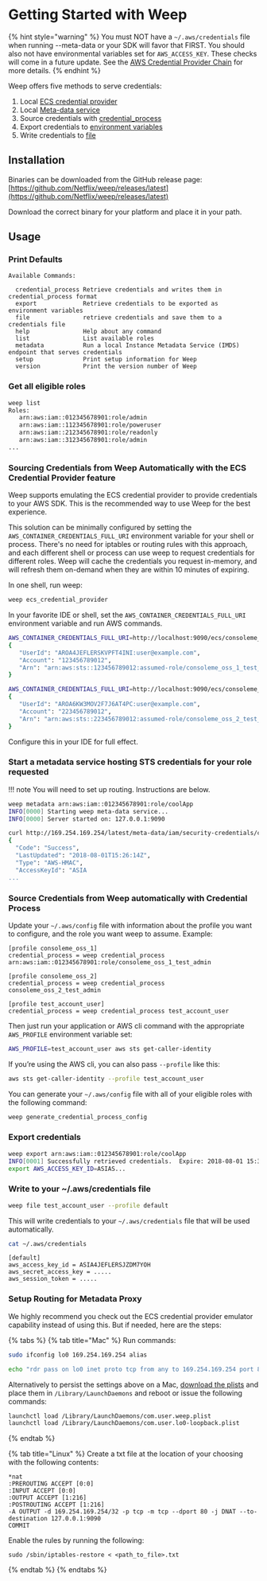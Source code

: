 # Getting Started with Weep

{% hint style="warning" %}
You must NOT have a `~/.aws/credentials` file when running --meta-data or your SDK will favor that FIRST. You should also not have environmental variables set for `AWS_ACCESS_KEY`. These checks will come in a future update. See the [AWS Credential Provider Chain](https://docs.aws.amazon.com/sdk-for-java/v1/developer-guide/credentials.html#credentials-default) for more details.
{% endhint %}

Weep offers five methods to serve credentials:

1. Local [ECS credential provider](https://docs.aws.amazon.com/AWSJavaSDK/latest/javadoc/com/amazonaws/auth/EC2ContainerCredentialsProviderWrapper.html)
2. Local [Meta-data service](https://docs.aws.amazon.com/AWSEC2/latest/UserGuide/configuring-instance-metadata-service.html)
3. Source credentials with [credential\_process](https://docs.aws.amazon.com/cli/latest/userguide/cli-configure-sourcing-external.html)
4. Export credentials to [environment variables](https://docs.aws.amazon.com/cli/latest/userguide/cli-configure-envvars.html)
5. Write credentials to [file](https://docs.aws.amazon.com/cli/latest/userguide/cli-configure-files.html)

## Installation

Binaries can be downloaded from the GitHub release page: [https://github.com/Netflix/weep/releases/latest](https://github.com/Netflix/weep/releases/latest)

Download the correct binary for your platform and place it in your path.

## Usage

### Print Defaults

```text
Available Commands:

  credential_process Retrieve credentials and writes them in credential_process format
  export             Retrieve credentials to be exported as environment variables
  file               retrieve credentials and save them to a credentials file
  help               Help about any command
  list               List available roles
  metadata           Run a local Instance Metadata Service (IMDS) endpoint that serves credentials
  setup              Print setup information for Weep
  version            Print the version number of Weep
```

### Get all eligible roles

```bash
weep list
Roles:
   arn:aws:iam::012345678901:role/admin
   arn:aws:iam::112345678901:role/poweruser
   arn:aws:iam::212345678901:role/readonly
   arn:aws:iam::312345678901:role/admin
...
```

### Sourcing Credentials from Weep Automatically with the ECS Credential Provider feature

Weep supports emulating the ECS credential provider to provide credentials to your AWS SDK. This is the recommended way to use Weep for the best experience.

This solution can be minimally configured by setting the `AWS_CONTAINER_CREDENTIALS_FULL_URI` environment variable for your shell or process. There's no need for iptables or routing rules with this approach, and each different shell or process can use weep to request credentials for different roles. Weep will cache the credentials you request in-memory, and will refresh them on-demand when they are within 10 minutes of expiring.

In one shell, run weep:

```bash
weep ecs_credential_provider
```

In your favorite IDE or shell, set the `AWS_CONTAINER_CREDENTIALS_FULL_URI` environment variable and run AWS commands.

```bash
AWS_CONTAINER_CREDENTIALS_FULL_URI=http://localhost:9090/ecs/consoleme_oss_1 aws sts get-caller-identity
{
   "UserId": "AROA4JEFLERSKVPFT4INI:user@example.com",
   "Account": "123456789012",
   "Arn": "arn:aws:sts::123456789012:assumed-role/consoleme_oss_1_test_user/user@example.com"
}

AWS_CONTAINER_CREDENTIALS_FULL_URI=http://localhost:9090/ecs/consoleme_oss_2 aws sts get-caller-identity
{
   "UserId": "AROA6KW3MOV2F7J6AT4PC:user@example.com",
   "Account": "223456789012",
   "Arn": "arn:aws:sts::223456789012:assumed-role/consoleme_oss_2_test_user/user@example.com"
}
```

Configure this in your IDE for full effect.

### Start a metadata service hosting STS credentials for your role requested

!!! note You will need to set up routing. Instructions are below.

```bash
weep metadata arn:aws:iam::012345678901:role/coolApp
INFO[0000] Starting weep meta-data service...
INFO[0000] Server started on: 127.0.0.1:9090

curl http://169.254.169.254/latest/meta-data/iam/security-credentials/coolApp
{
  "Code": "Success",
  "LastUpdated": "2018-08-01T15:26:14Z",
  "Type": "AWS-HMAC",
  "AccessKeyId": "ASIA
...
```

### Source Credentials from Weep automatically with Credential Process

Update your `~/.aws/config` file with information about the profile you want to configure, and the role you want weep to assume. Example:

```text
[profile consoleme_oss_1]
credential_process = weep credential_process arn:aws:iam::012345678901:role/consoleme_oss_1_test_admin

[profile consoleme_oss_2]
credential_process = weep credential_process consoleme_oss_2_test_admin

[profile test_account_user]
credential_process = weep credential_process test_account_user
```

Then just run your application or AWS cli command with the appropriate `AWS_PROFILE` environment variable set:

```bash
AWS_PROFILE=test_account_user aws sts get-caller-identity
```

If you’re using the AWS cli, you can also pass `--profile` like this:

```bash
aws sts get-caller-identity --profile test_account_user
```

You can generate your `~/.aws/config` file with all of your eligible roles with the following command:

```bash
weep generate_credential_process_config
```

### Export credentials

```bash
weep export arn:aws:iam::012345678901:role/coolApp
INFO[0001] Successfully retrieved credentials.  Expire: 2018-08-01 15:39:12 -0700 PDT
export AWS_ACCESS_KEY_ID=ASIAS...
```

### Write to your ~/.aws/credentials file

```bash
weep file test_account_user --profile default
```

This will write credentials to your `~/.aws/credentials` file that will be used automatically.

```bash
cat ~/.aws/credentials
```

```text
[default]
aws_access_key_id = ASIA4JEFLERSJZDM7YOH
aws_secret_access_key = .....
aws_session_token = .....
```

### Setup Routing for Metadata Proxy

We highly recommend you check out the ECS credential provider emulator capability instead of using this. But if needed, here are the steps:

{% tabs %}
{% tab title="Mac" %}
Run commands:

```bash
sudo ifconfig lo0 169.254.169.254 alias

echo "rdr pass on lo0 inet proto tcp from any to 169.254.169.254 port 80 -> 127.0.0.1 port 9090" | sudo pfctl -ef -
```

Alternatively to persist the settings above on a Mac, [download the plists](https://drive.google.com/drive/folders/1Z038jaI1e21t48f94bfCwAjDazYQjTNd) and place them in `/Library/LaunchDaemons` and reboot or issue the following commands:

```bash
launchctl load /Library/LaunchDaemons/com.user.weep.plist
launchctl load /Library/LaunchDaemons/com.user.lo0-loopback.plist
```
{% endtab %}

{% tab title="Linux" %}
Create a txt file at the location of your choosing with the following contents:

```text
*nat
:PREROUTING ACCEPT [0:0]
:INPUT ACCEPT [0:0]
:OUTPUT ACCEPT [1:216]
:POSTROUTING ACCEPT [1:216]
-A OUTPUT -d 169.254.169.254/32 -p tcp -m tcp --dport 80 -j DNAT --to-destination 127.0.0.1:9090
COMMIT
```

Enable the rules by running the following:

```text
sudo /sbin/iptables-restore < <path_to_file>.txt
```
{% endtab %}
{% endtabs %}

